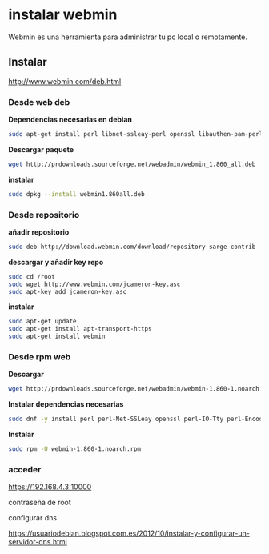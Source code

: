 # instalar webmin

Webmin es una herramienta para administrar tu pc local o remotamente.

## **Instalar**

<http://www.webmin.com/deb.html>

###  Desde web deb

**Dependencias necesarias en debian**

```bash
sudo apt-get install perl libnet-ssleay-perl openssl libauthen-pam-perl libpam-runtime libio-pty-perl apt-show-versions python
```

**Descargar paquete**

```bash
wget http://prdownloads.sourceforge.net/webadmin/webmin_1.860_all.deb 
```

**instalar**

```bash
sudo dpkg --install webmin1.860all.deb
```



### Desde repositorio

**añadir repositorio**

```bash
sudo deb http://download.webmin.com/download/repository sarge contrib 
```

**descargar y añadir key repo**

```bash
sudo cd /root
sudo wget http://www.webmin.com/jcameron-key.asc
sudo apt-key add jcameron-key.asc 
```

**instalar**

```bash
sudo apt-get update
sudo apt-get install apt-transport-https
sudo apt-get install webmin
```



###  Desde rpm web

**Descargar**

```bash
wget http://prdownloads.sourceforge.net/webadmin/webmin-1.860-1.noarch.rpm 
```

**Instalar dependencias necesarias**

```bash
sudo dnf -y install perl perl-Net-SSLeay openssl perl-IO-Tty perl-Encode-Detect 
```

**Instalar**

```bash
sudo rpm -U webmin-1.860-1.noarch.rpm
```



###  acceder

<https://192.168.4.3:10000>

contraseña de root



configurar dns

<https://usuariodebian.blogspot.com.es/2012/10/instalar-y-configurar-un-servidor-dns.html>